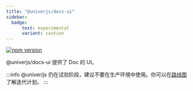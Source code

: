 ```yaml
---
title: "@univerjs/docs-ui"
sidebar:
  badge:
      text: experimental
      variant: caution
---
```


[![npm version](https://img.shields.io/npm/v/@univerjs/docs-ui)](https://npmjs.org/package/@univerjs/docs-ui)

@univerjs/docs-ui 提供了 Doc 的 UI。

:::info
@univer/js 仍在试验阶段，建议不要在生产环境中使用。你可以在[路线图](/docs/guides/roadmap)了解迭代计划。
:::
